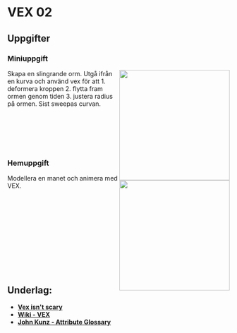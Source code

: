 # VEX 02


## Uppgifter


### Miniuppgift

<img src="https://media4.giphy.com/media/v1.Y2lkPTc5MGI3NjExbG1pZ2M2dzU0cm8zNzV5cHZobWVkdzB6Z2dhaHA2eWpmZ3k1Zzk0byZlcD12MV9pbnRlcm5hbF9naWZfYnlfaWQmY3Q9Zw/ZuxR7kV9MnrNDGyy8k/giphy.gif" align="right" width="250">

Skapa en slingrande orm. Utgå ifrån en kurva och använd vex för att 1. deformera kroppen 2. flytta fram ormen genom tiden 3. justera radius på ormen. Sist sweepas curvan. 

&nbsp;

&nbsp;

&nbsp;

### Hemuppgift

<img src="https://media1.giphy.com/media/v1.Y2lkPTc5MGI3NjExY3MwMHZvOGxjdjhmbTAzOWFtNG9kbzl2cGxnbDQ1cDMxbXQxenJkNSZlcD12MV9pbnRlcm5hbF9naWZfYnlfaWQmY3Q9Zw/83AOt5aCuplAJhLgDN/giphy.gif" align="right" width="250">

Modellera en manet och animera med VEX.



&nbsp;

&nbsp;

&nbsp;

&nbsp;

&nbsp;

&nbsp;

## Underlag:
- [**Vex isn't scary**](https://www.youtube.com/watch?v=OeaqMWzkyiw)
- [**Wiki - VEX**](https://github.com/Studio-Konkret/Technical-Direction/wiki/VEX)
- [**John Kunz - Attribute Glossary**](https://wiki.johnkunz.com/index.php?title=VEX_Attribute_Glossary#What_is_VEX.3F)
